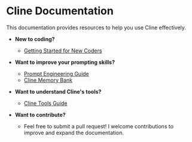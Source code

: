 # Cline Documentation

This documentation provides resources to help you use Cline effectively.

-   **New to coding?**
    -   [Getting Started for New Coders](getting-started-new-coders/README.md)

-   **Want to improve your prompting skills?**
    -   [Prompt Engineering Guide](prompting/README.md)
    -   [Cline Memory Bank](prompting/custom%20instructions%20library/cline-memory-bank.md)

-   **Want to understand Cline's tools?**
    -   [Cline Tools Guide](tools/cline-tools-guide.md)

-   **Want to contribute?**
    -   Feel free to submit a pull request! I welcome contributions to improve and expand the documentation.
